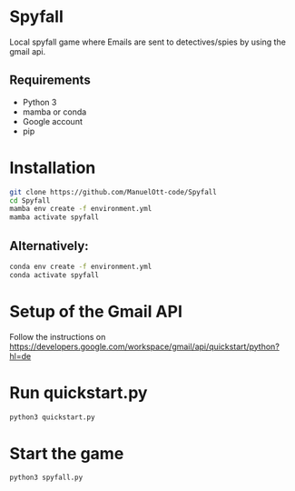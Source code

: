 # Spyfall

Local spyfall game where Emails are sent to detectives/spies by using the gmail api.

## Requirements
- Python 3
- mamba or conda
- Google account
- pip

# Installation
```bash
git clone https://github.com/ManuelOtt-code/Spyfall
cd Spyfall
mamba env create -f environment.yml
mamba activate spyfall
```
## Alternatively:
```bash
conda env create -f environment.yml
conda activate spyfall
```

# Setup of the Gmail API
Follow the instructions on https://developers.google.com/workspace/gmail/api/quickstart/python?hl=de 

# Run quickstart.py
```bash
python3 quickstart.py
```
# Start the game
```bash
python3 spyfall.py
```



